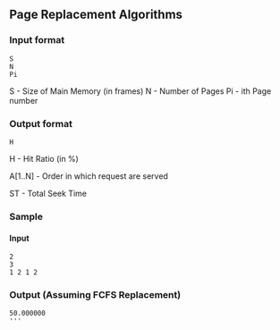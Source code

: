 ## Page Replacement Algorithms

### Input format

```
S
N
Pi
```

S  - Size of Main Memory (in frames)
N  - Number of Pages
Pi - ith Page number

### Output format
```
H
```

H - Hit Ratio (in %)

A[1..N] - Order in which request are served

ST - Total Seek Time

### Sample

#### Input

```
2
3
1 2 1 2
```

### Output (Assuming FCFS Replacement)

```
50.000000
'''